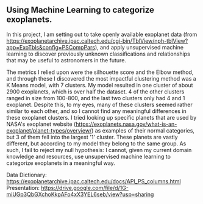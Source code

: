 ## Using Machine Learning to categorize exoplanets.
In this project, I am setting out to take openly available exoplanet data (from https://exoplanetarchive.ipac.caltech.edu/cgi-bin/TblView/nph-tblView?app=ExoTbls&config=PSCompPars), and apply unsupervised machine learning to discover previously unknown classifications and relationships that may be useful to astronomers in the future.

The metrics I relied upon were the silhouette score and the Elbow method, and through these I discovered the most impactful clustering method was a K Means model, with 7 clusters.  My model resulted in one cluster of about 2900 exoplanets, which is over half the dataset.  4 of the other clusters ranged in size from 100-800, and the last two clusters only had 4 and 1 exoplanet.  Despite this, to my eyes, many of these clusters seemed rather similar to each other, and so I cannot find any meaningful differences in these exoplanet clusters. I tried looking up specific planets that are used by NASA's exoplanet website (https://exoplanets.nasa.gov/what-is-an-exoplanet/planet-types/overview/) as examples of their normal categories, but 3 of them fell into the largest '1' cluster.  These planets are vastly different, but according to my model they belong to the same group.   As such, I fail to reject my null hypothesis:  I cannot, given my current domain knowledge and resources, use unsupervised machine learning to categorize exoplanets in a meaningful way. 

Data Dictionary: https://exoplanetarchive.ipac.caltech.edu/docs/API_PS_columns.html
Presentation: https://drive.google.com/file/d/1G-miUGp3QbGXchoKkpAFo4xX3YEL6seb/view?usp=sharing